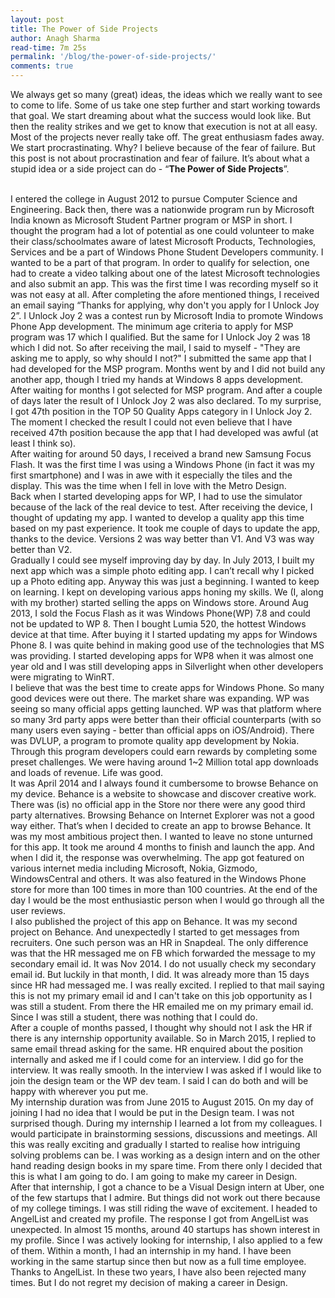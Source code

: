 ```yaml
---
layout: post
title: The Power of Side Projects
author: Anagh Sharma
read-time: 7m 25s
permalink: '/blog/the-power-of-side-projects/'
comments: true
---
```


We always get so many (great) ideas, the ideas which we really want to see to come to life. Some of us take one step further and start working towards that goal. We start dreaming about what the success would look like. But then the reality strikes and we get to know that execution is not at all easy. Most of the projects never really take off. The great enthusiasm fades away. We start procrastinating. Why? I believe because of the fear of failure. But this post is not about procrastination and fear of failure. It’s about what a stupid idea or a side project can do - “**The Power of Side Projects**”.

<br/>
I entered the college in August 2012 to pursue Computer Science and Engineering. Back then, there was a nationwide program run by Microsoft India known as Microsoft Student Partner program or MSP in short. I thought the program had a lot of potential as one could volunteer to make their class/schoolmates aware of latest Microsoft Products, Technologies, Services and be a part of Windows Phone Student Developers community. I wanted to be a part of that program. In order to qualify for selection, one had to create a video talking about one of the latest Microsoft technologies and also submit an app. This was the first time I was recording myself so it was not easy at all. After completing the afore mentioned things, I received an email saying “Thanks for applying, why don't you apply for I Unlock Joy 2”. I Unlock Joy 2 was a contest run by Microsoft India to promote Windows Phone App development. The minimum age criteria to apply for MSP program was 17 which I qualified. But the same for I Unlock Joy 2 was 18 which I did not. So after receiving the mail, I said to myself - "They are asking me to apply, so why should I not?" I submitted the same app that I had developed for the MSP program. Months went by and I did not build any another app, though I tried my hands at Windows 8 apps development. After waiting for months I got selected for MSP program. And after a couple of days later the result of I Unlock Joy 2 was also declared. To my surprise, I got 47th position in the TOP 50 Quality Apps category in I Unlock Joy 2. The moment I checked the result I could not even believe that I have received 47th position because the app that I had developed was awful (at least I think so).

<br/>
After waiting for around 50 days, I received a brand new Samsung Focus Flash. It was the first time I was using a Windows Phone (in fact it was my first smartphone) and I was in awe with it especially the tiles and the display. This was the time when I fell in love with the Metro Design.

<br/>
Back when I started developing apps for WP, I had to use the simulator because of the lack of the real device to test. After receiving the device, I thought of updating my app. I wanted to develop a quality app this time based on my past experience. It took me couple of days to update the app, thanks to the device. Versions 2 was way better than V1. And V3 was way better than V2.

<br/>
Gradually I could see myself improving day by day. In July 2013, I built my next app which was a simple photo editing app. I can’t recall why I picked up a Photo editing app. Anyway this was just a beginning. I wanted to keep on learning. I kept on developing various apps honing my skills. We (I, along with my brother) started selling the apps on Windows store. Around Aug 2013, I sold the Focus Flash as it was Windows Phone(WP) 7.8 and could not be updated to WP 8. Then I bought Lumia 520, the hottest Windows device at that time. After buying it I started updating my apps for Windows Phone 8. I was quite behind in making good use of the technologies that MS was providing. I started developing apps for WP8 when it was almost one year old and I was still developing apps in Silverlight when other developers were migrating to WinRT.

<br/>
I believe that was the best time to create apps for Windows Phone. So many good devices were out there. The market share was expanding. WP was seeing so many official apps getting launched. WP was that platform where so many 3rd party apps were better than their official counterparts (with so many users even saying - better than official apps on iOS/Android). There was DVLUP, a program to promote quality app development by Nokia. Through this program developers could earn rewards by completing some preset challenges. We were having around 1~2 Million total app downloads and loads of revenue. Life was good.

<br/>
It was April 2014 and I always found it cumbersome to browse Behance on my device. Behance is a website to showcase and discover creative work. There was (is) no official app in the Store nor there were any good third party alternatives. Browsing Behance on Internet Explorer was not a good way either. That’s when I decided to create an app to browse Behance. It was my most ambitious project then. I wanted to leave no stone unturned for this app. It took me around 4 months to finish and launch the app. And when I did it, the response was overwhelming. The app got featured on various internet media including Microsoft, Nokia, Gizmodo, WindowsCentral and others. It was also featured in the Windows Phone store for more than 100 times in more than 100 countries. At the end of the day I would be the most enthusiastic person when I would go through all the user reviews.

<br/>
I also published the project of this app on Behance. It was my second project on Behance. And unexpectedly I started to get messages from recruiters. One such person was an HR in Snapdeal. The only difference was that the HR messaged me on FB which forwarded the message to my secondary email id. It was Nov 2014. I do not usually check my secondary email id. But luckily in that month, I did. It was already more than 15 days since HR had messaged me. I was really excited. I replied to that mail saying this is not my primary email id and I can't take on this job opportunity as I was still a student. From there the HR emailed me on my primary email id. Since I was still a student, there was nothing that I could do.

<br/>
After a couple of months passed, I thought why should not I ask the HR if there is any internship opportunity available. So in March 2015, I replied to same email thread asking for the same. HR enquired about the position internally and asked me if I could come for an interview. I did go for the interview. It was really smooth. In the interview I was asked if I would like to join the design team or the WP dev team. I said I can do both and will be happy with wherever you put me.

<br/>
My internship duration was from June 2015 to August 2015. On my day of joining I had no idea that I would be put in the Design team. I was not surprised though. During my internship I learned a lot from my colleagues. I would participate in brainstorming sessions, discussions and meetings. All this was really exciting and gradually I started to realise how intriguing solving problems can be. I was working as a design intern and on the other hand reading design books in my spare time. From there only I decided that this is what I am going to do. I am going to make my career in Design.

<br/>
After that internship, I got a chance to be a Visual Design intern at Uber, one of the few startups that I admire. But things did not work out there because of my college timings. I was still riding the wave of excitement. I headed to AngelList and created my profile. The response I got from AngelList was unexpected. In almost 15 months, around 40 startups has shown interest in my profile. Since I was actively looking for internship, I also applied to a few of them. Within a month, I had an internship in my hand. I have been working in the same startup since then but now as a full time employee. Thanks to AngelList. In these two years, I have also been rejected many times. But I do not regret my decision of making a career in Design. 